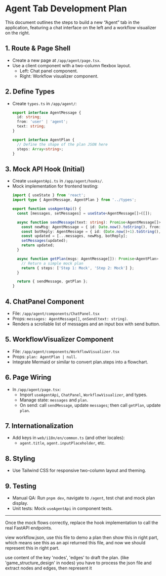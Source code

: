 # Agent Tab Development Plan

This document outlines the steps to build a new “Agent” tab in the application, featuring a chat interface on the left and a workflow visualizer on the right.

## 1. Route & Page Shell
- Create a new page at `/app/agent/page.tsx`.
- Use a client component with a two-column flexbox layout.
  - Left: Chat panel component.
  - Right: Workflow visualizer component.

## 2. Define Types
- Create `types.ts` in `/app/agent/`:
  ```ts
  export interface AgentMessage {
    id: string;
    from: 'user' | 'agent';
    text: string;
  }

  export interface AgentPlan {
    // Define the shape of the plan JSON here
    steps: Array<string>;
  }
  ```

## 3. Mock API Hook (Initial)
- Create `useAgentApi.ts` in `/app/agent/hooks/`.
- Mock implementation for frontend testing:
  ```ts
  import { useState } from 'react';
  import type { AgentMessage, AgentPlan } from '../types';

  export function useAgentApi() {
    const [messages, setMessages] = useState<AgentMessage[]>([]);

    async function sendMessage(text: string): Promise<AgentMessage[]> {
      const newMsg: AgentMessage = { id: Date.now().toString(), from: 'user', text };
      const botReply: AgentMessage = { id: (Date.now()+1).toString(), from: 'agent', text: 'Mock response' };
      const updated = [...messages, newMsg, botReply];
      setMessages(updated);
      return updated;
    }

    async function getPlan(msgs: AgentMessage[]): Promise<AgentPlan> {
      // Return a simple mock plan
      return { steps: ['Step 1: Mock', 'Step 2: Mock'] };
    }

    return { sendMessage, getPlan };
  }
  ```

## 4. ChatPanel Component
- File: `/app/agent/components/ChatPanel.tsx`
- Props: `messages: AgentMessage[]`, `onSend(text: string)`.
- Renders a scrollable list of messages and an input box with send button.

## 5. WorkflowVisualizer Component
- File: `/app/agent/components/WorkflowVisualizer.tsx`
- Props: `plan: AgentPlan | null`.
- Integrate Mermaid or similar to convert plan.steps into a flowchart.

## 6. Page Wiring
- In `/app/agent/page.tsx`:
  - Import `useAgentApi`, `ChatPanel`, `WorkflowVisualizer`, and types.
  - Manage state: `messages` and `plan`.
  - On send: call `sendMessage`, update `messages`; then call `getPlan`, update `plan`.

## 7. Internationalization
- Add keys in `web/i18n/en/common.ts` (and other locales):
  - `agent.title`, `agent.inputPlaceholder`, etc.

## 8. Styling
- Use Tailwind CSS for responsive two-column layout and theming.

## 9. Testing
- Manual QA: Run `pnpm dev`, navigate to `/agent`, test chat and mock plan display.
- Unit tests: Mock `useAgentApi` in component tests.

---

Once the mock flows correctly, replace the hook implementation to call the real FastAPI endpoints.





view workflow.json, use this file to demo a plan then show this in right part, which means see this as an api returned this file, and now we should represent this in right part.

use content of the key 'nodes', 'edges' to draft the plan. (like 'game_structure_design' in nodes)
you have to process the json file and extract nodes and edges, then represent it